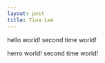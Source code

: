 ```yaml
---
layout: post
title: Tina Lee
---
```



hello world! 
second time world! 


herro world!
second time world! 